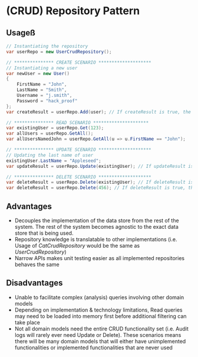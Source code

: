 # (CRUD) Repository Pattern

## Usageß

``` csharp
// Instantiating the repository
var userRepo = new UserCrudRepository();

// *************** CREATE SCENARIO ********************
// Instantiating a new user
var newUser = new User()
{
    FirstName = "John",
    LastName = "Smith",
    Username = "j.smith",
    Password = "hack_proof"
};
var createResult = userRepo.Add(user); // If createResult is true, the operation was a success

// *************** READ SCENARIO *********************
var existingUser = userRepo.Get(123);
var allUsers = userRepo.GetAll();
var allUsersNamedJohn = userRepo.GetAll(u => u.FirstName == "John");

// *************** UPDATE SCENARIO ********************
// Updating the last name of user
existingUser.LastName = "Appleseed";
var updateResult = userRepo.Update(existingUser); // If updateResult is true, the operation was a success

// *************** DELETE SCENARIO ********************
var deleteResult = userRepo.Delete(existingUser); // If deleteResult is true, the operation was a success
var deleteResult = userRepo.Delete(456); // If deleteResult is true, the operation was a success

```

## Advantages

* Decouples the implementation of the data store from the rest of the system.  The rest of the system becomes agnostic to the exact data store that is being used.
* Repository knowledge is translatable to other implementations (i.e. Usage of _CatCrudRepository_ would be the same as _UserCrudRepository_)
* Narrow APIs makes unit testing easier as all implemented repositories behaves the same

## Disadvantages

* Unable to facilitate complex (analysis) queries involving other domain models
* Depending on implementation & technology limitations, Read queries may need to be loaded into memory first before additional filtering can take place
* Not all domain models need the entire CRUD functionality set (i.e. Audit logs will rarely ever need Update or Delete).  These scenarios means there will be many domain models that will either have unimplemented functionalities or implemented functionalities that are never used
